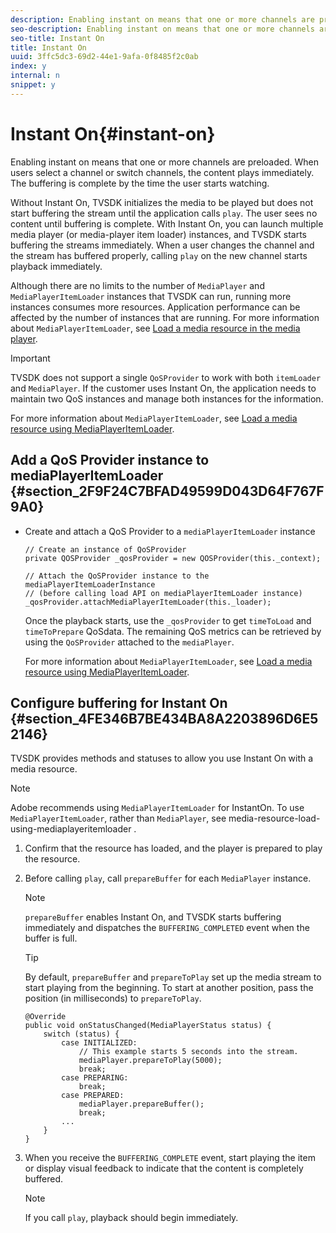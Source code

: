 ```yaml
---
description: Enabling instant on means that one or more channels are preloaded. When users select a channel or switch channels, the content plays immediately. The buffering is complete by the time the user starts watching.
seo-description: Enabling instant on means that one or more channels are preloaded. When users select a channel or switch channels, the content plays immediately. The buffering is complete by the time the user starts watching.
seo-title: Instant On
title: Instant On
uuid: 3ffc5dc3-69d2-44e1-9afa-0f8485f2c0ab
index: y
internal: n
snippet: y
---
```


# Instant On{#instant-on}

Enabling instant on means that one or more channels are preloaded. When users select a channel or switch channels, the content plays immediately. The buffering is complete by the time the user starts watching.

Without Instant On, TVSDK initializes the media to be played but does not start buffering the stream until the application calls `play`. The user sees no content until buffering is complete. With Instant On, you can launch multiple media player (or media-player item loader) instances, and TVSDK starts buffering the streams immediately. When a user changes the channel and the stream has buffered properly, calling `play` on the new channel starts playback immediately.

Although there are no limits to the number of `MediaPlayer` and `MediaPlayerItemLoader` instances that TVSDK can run, running more instances consumes more resources. Application performance can be affected by the number of instances that are running. For more information about `MediaPlayerItemLoader`, see [Load a media resource in the media player](t_psdk_android_2.5_media-resource-load.md#load-a-media-resource).

>[!IMPORTANT]
>
>TVSDK does not support a single `QoSProvider` to work with both `itemLoader` and `MediaPlayer`. If the customer uses Instant On, the application needs to maintain two QoS instances and manage both instances for the information.

For more information about `MediaPlayerItemLoader`, see [Load a media resource using MediaPlayerItemLoader](t_psdk_android_2.5_media-resource-load-using-mediaplayeritemloader.md#use-mediaplayeritemloader).

## Add a QoS Provider instance to mediaPlayerItemLoader {#section_2F9F24C7BFAD49599D043D64F767F9A0}

* Create and attach a QoS Provider to a `mediaPlayerItemLoader` instance 

  ```
  // Create an instance of QoSProvider  
  private QOSProvider _qosProvider = new QOSProvider(this._context);  
   
  // Attach the QoSProvider instance to the mediaPlayerItemLoaderInstance  
  // (before calling load API on mediaPlayerItemLoader instance)  
  _qosProvider.attachMediaPlayerItemLoader(this._loader); 
  ```

  Once the playback starts, use the `_qosProvider` to get `timeToLoad` and `timeToPrepare` QoSdata. The remaining QoS metrics can be retrieved by using the `QoSProvider` attached to the `mediaPlayer`.

  For more information about `MediaPlayerItemLoader`, see [Load a media resource using MediaPlayerItemLoader](t_psdk_android_2.5_media-resource-load-using-mediaplayeritemloader.md#use-mediaplayeritemloader).

## Configure buffering for Instant On {#section_4FE346B7BE434BA8A2203896D6E52146}

TVSDK provides methods and statuses to allow you use Instant On with a media resource.

>[!NOTE]
>
>Adobe recommends using `MediaPlayerItemLoader` for InstantOn. To use `MediaPlayerItemLoader`, rather than `MediaPlayer`, see  media-resource-load-using-mediaplayeritemloader .

1. Confirm that the resource has loaded, and the player is prepared to play the resource. 
1. Before calling `play`, call `prepareBuffer` for each `MediaPlayer` instance. 

   >[!NOTE]
   >
   >`prepareBuffer` enables Instant On, and TVSDK starts buffering immediately and dispatches the `BUFFERING_COMPLETED` event when the buffer is full.

   >[!TIP]
   >
   >By default, `prepareBuffer` and `prepareToPlay` set up the media stream to start playing from the beginning. To start at another position, pass the position (in milliseconds) to `prepareToPlay`.

   ```
   @Override 
   public void onStatusChanged(MediaPlayerStatus status) { 
       switch (status) { 
           case INITIALIZED: 
               // This example starts 5 seconds into the stream. 
               mediaPlayer.prepareToPlay(5000); 
               break; 
           case PREPARING: 
               break; 
           case PREPARED: 
               mediaPlayer.prepareBuffer(); 
               break; 
           ... 
       } 
   }
   ```

1. When you receive the `BUFFERING_COMPLETE` event, start playing the item or display visual feedback to indicate that the content is completely buffered. 

   >[!NOTE]
   >
   >If you call `play`, playback should begin immediately.

